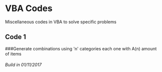 # VBA Codes

Miscellaneous codes in VBA to solve specific problems

## Code 1
###Generate combinations using 'n' categories each one with A(n) amount of items
###### Build in 01/11/2017
